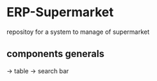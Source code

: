 # ERP-Supermarket
repositoy for a system to manage of supermarket
## components generals

-> table
-> search bar